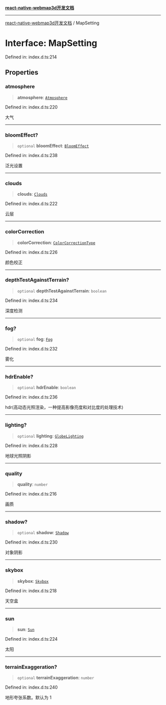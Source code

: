[**react-native-webmap3d开发文档**](../README.md)

***

[react-native-webmap3d开发文档](../globals.md) / MapSetting

# Interface: MapSetting

Defined in: index.d.ts:214

## Properties

### atmosphere

> **atmosphere**: [`Atmosphere`](Atmosphere.md)

Defined in: index.d.ts:220

大气

***

### bloomEffect?

> `optional` **bloomEffect**: [`BloomEffect`](BloomEffect.md)

Defined in: index.d.ts:238

泛光设置

***

### clouds

> **clouds**: [`Clouds`](Clouds.md)

Defined in: index.d.ts:222

云层

***

### colorCorrection

> **colorCorrection**: [`ColorCorrectionType`](ColorCorrectionType.md)

Defined in: index.d.ts:226

颜色校正

***

### depthTestAgainstTerrain?

> `optional` **depthTestAgainstTerrain**: `boolean`

Defined in: index.d.ts:234

深度检测

***

### fog?

> `optional` **fog**: [`Fog`](Fog.md)

Defined in: index.d.ts:232

雾化

***

### hdrEnable?

> `optional` **hdrEnable**: `boolean`

Defined in: index.d.ts:236

hdr(高动态光照渲染，一种提高影像亮度和对比度的处理技术)

***

### lighting?

> `optional` **lighting**: [`GlobeLighting`](GlobeLighting.md)

Defined in: index.d.ts:228

地球光照阴影

***

### quality

> **quality**: `number`

Defined in: index.d.ts:216

画质

***

### shadow?

> `optional` **shadow**: [`Shadow`](Shadow.md)

Defined in: index.d.ts:230

对象阴影

***

### skybox

> **skybox**: [`Skybox`](Skybox.md)

Defined in: index.d.ts:218

天空盒

***

### sun

> **sun**: [`Sun`](Sun.md)

Defined in: index.d.ts:224

太阳

***

### terrainExaggeration?

> `optional` **terrainExaggeration**: `number`

Defined in: index.d.ts:240

地形夸张系数。默认为 1
